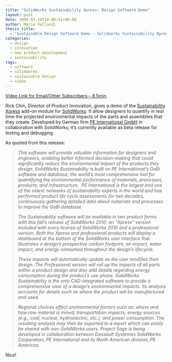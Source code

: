 ```yaml
---
title: "SolidWorks Sustainability Xpress: Design Software Demo"
layout: post
date: 2009-07-19T10:00:51+00:00
author: Mario Vellandi
thesis_title:
  - 'Sustainable Design Software Demo - Solidworks Sustainability Xpress'
categories:
  - design
  - innovation
  - new product development
  - sustainability
tags:
  - software
  - solidworks
  - sustainable design
  - video
---
```

[Video Link for Email/Other Subscribers &#8211; 8.5min](http://www.youtube.com/watch?v=Ts3EtsfM0QM)

Rick Chin, Director of Product Innovation, gives a demo of the [Sustainability Xpress](http://labs.solidworks.com/Products/Product.aspx?name=sustainability) add-on module for [SolidWorks](http://www.solidworks.com/). It allow designers to quantify in real time the projected environmental impacts of the parts and assemblies that they create. Developed by German firm [PE International GmbH](http://www.pe-international.com/) in collaboration with SolidWorks, it&#8217;s currently available as beta release for testing and debugging.

As quoted from this release:

> *This software will provide valuable information for designers and engineers, enabling better informed decision-making that could significantly reduce the environmental impact of the products they design. SolidWorks Sustainability is built on PE International’s GaBi software and database, the world’s most comprehensive tool for quantifying the environmental performance of materials, processes, products, and infrastructure.  PE International is the largest and one of the oldest networks of sustainability experts in the world and has performed product life cycle assessments for two decades, continuously gathering detailed data about materials and processes to improve the GaBi database.*
>
> *The Sustainability software will be available in two product forms with this fall’s release of SolidWorks 2010: an “Xpress” version included with every license of SolidWorks 2010 and a professional version. Both the Xpress and professional products will display a dashboard at the bottom of the SolidWorks user interface that illustrates a design’s prospective carbon footprint, air impact, water impact, and energy consumed throughout the design’s lifecycle.*
>
> *These impacts will automatically update as the user modifies their design. The Professional version will roll up the impacts of all parts within a product design and also add details regarding energy consumption during the product’s use phase. SolidWorks Sustainability is the only CAD-integrated software to provide a comprehensive view of a design’s environmental impacts. Its analysis accounts for details such as where the product will be manufactured and used.*
>
> *Regional choices effect environmental factors such as: where and how raw material is mined; transportation impacts; energy sources (e.g., coal, nuclear, hydroelectric, etc.); and power consumption. The resulting analysis may then be exported to a report which can easily be shared with non-SolidWorks users. Project Sage is being developed in collaboration between Dassault Systèmes SolidWorks Corporation, PE International and its North American division, PE Americas.*

Nice!
